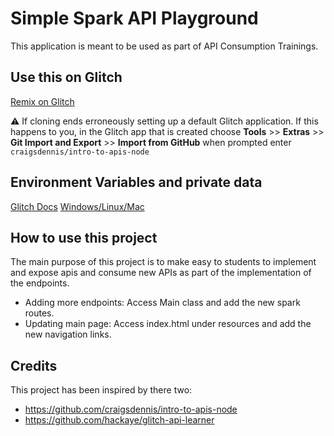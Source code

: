 # Simple Spark API Playground 

This application is meant to be used as part of API Consumption Trainings.

## Use this on Glitch

[Remix on Glitch](https://glitch.com/edit/#!/import/git?url=https://github.com/benjagra/simple-spark-api-playground)

⚠️ If cloning ends erroneously setting up a default Glitch application. If this happens to you, in the Glitch app that is created choose **Tools** >> **Extras** >> **Git Import and Export** >> **Import from GitHub** when prompted enter  `craigsdennis/intro-to-apis-node`


## Environment Variables and private data
[Glitch Docs](https://help.glitch.com/kb/article/18-adding-private-data/)
[Windows/Linux/Mac](https://www3.ntu.edu.sg/home/ehchua/programming/howto/Environment_Variables.html)

## How to use this project
The main purpose of this project is to make easy to students to implement and expose apis and consume new APIs as part of the implementation of the endpoints.
* Adding more endpoints: Access Main class and add the new spark routes.
* Updating main page: Access index.html under resources and add the new navigation links.

## Credits
This project has been inspired by there two:
* https://github.com/craigsdennis/intro-to-apis-node
* https://github.com/hackaye/glitch-api-learner
